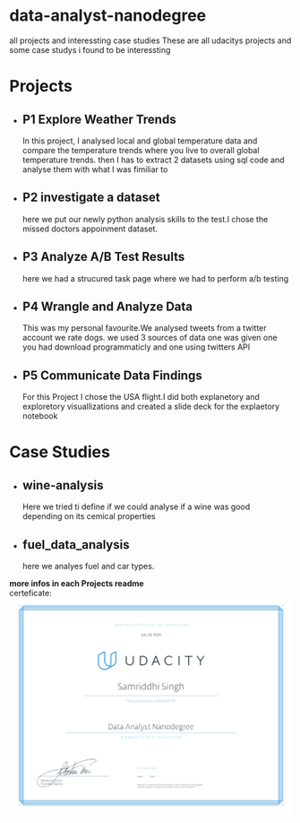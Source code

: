 # data-analyst-nanodegree
all projects and interessting case studies
These are all udacitys projects and some case studys i found to be interessting
<h1>Projects</h1>
<ul>
<li><h2>P1 Explore Weather Trends</h2>
    In this project, I analysed local and global temperature data and compare the temperature trends where you live to overall global temperature trends.
    then I  has to extract 2 datasets using sql code and analyse them with what I was fimiliar to
<li><h2>P2 investigate a dataset</h2>
  here we put our newly python analysis skills to the test.I chose the missed doctors appoinment dataset.
<li><h2>P3 Analyze A/B Test Results</h2>
here we had a strucured task page where we had to perform a/b testing
<li><h2>P4 Wrangle and Analyze Data</h2>
This was my personal favourite.We analysed tweets from a twitter account we rate dogs.
we used 3 sources of data one was given one you had download programmaticly and one using twitters API
<li><h2>P5 Communicate Data Findings</h2>
For this Project I chose the USA flight.I did both explanetory and exploretory visuallizations and created a slide deck for the explaetory notebook
</ul>

<h1>Case Studies</h1>
<ul>
<li> <h2>wine-analysis</h2>
Here we tried ti define if we could analyse if a wine was good depending on its cemical properties
<li><h2>fuel_data_analysis</h2>
here we analyes fuel and car types.
</ul>
<strong>more infos in each Projects readme</strong><br>
certeficate:<br>
<img
src='certificate.png'
raw=true
alt=“Subject Pronouns”
style=“margin-right: 10px;”
/>

